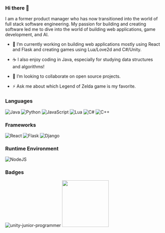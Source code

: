 ### Hi there 👋
I am a former product manager who has now transitioned into the world of full stack software engineering. My passion for building and creating software led me to dive into the world of building web applications, game development, and AI.


- 👾 I’m currently working on building web applications mostly using React and Flask and creating games using Lua/Love2d and C#/Unity.

- ☕ I also enjoy coding in Java, especially for studying data structures and algorithms!

- 🤝 I’m looking to collaborate on open source projects.

- ⚡ Ask me about which Legend of Zelda game is my favorite.



### Languages
![Java](https://img.shields.io/badge/java-%23ED8B00.svg?style=for-the-badge&logo=openjdk&logoColor=white)
![Python](https://img.shields.io/badge/python-3670A0?style=for-the-badge&logo=python&logoColor=ffdd54)
![JavaScript](https://img.shields.io/badge/javascript-%23323330.svg?style=for-the-badge&logo=javascript&logoColor=%23F7DF1E)
![Lua](https://img.shields.io/badge/lua-%232C2D72.svg?style=for-the-badge&logo=lua&logoColor=white)
![C#](https://img.shields.io/badge/c%23-%23239120.svg?style=for-the-badge&logo=c-sharp&logoColor=white)
![C++](https://img.shields.io/badge/c++-%2300599C.svg?style=for-the-badge&logo=c%2B%2B&logoColor=white)

### Frameworks
![React](https://img.shields.io/badge/react-%2320232a.svg?style=for-the-badge&logo=react&logoColor=%2361DAFB)
![Flask](https://img.shields.io/badge/flask-%23000.svg?style=for-the-badge&logo=flask&logoColor=white)
![Django](https://img.shields.io/badge/django-%23092E20.svg?style=for-the-badge&logo=django&logoColor=white)

### Runtime Environment
![NodeJS](https://img.shields.io/badge/node.js-6DA55F?style=for-the-badge&logo=node.js&logoColor=white)

### Badges
![unity-junior-programmer](https://github.com/djtanner/djtanner/assets/3960256/549b1af4-e753-4542-bf95-d81438f8ef42)
<img src = "https://github.com/djtanner/djtanner/assets/3960256/a834e0b7-af26-457a-87bf-80bc356278e3" width="150">

